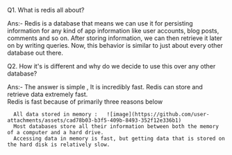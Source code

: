 Q1. What is redis all about?

Ans:- Redis is a database that means we can use it for persisting information for any kind of app information like user accounts, blog posts, comments and so on.
       After storing information, we can then retrieve it later on by writing queries. Now, this behavior is similar to just about every other database out there.
       
Q2. How it's is different and why do we decide to use this over any other database?

Ans:- The answer is simple , It is incredibly fast. Redis can store and retrieve data extremely fast.  
      Redis is fast because of primarily three reasons below 
     
      All data stored in memory :   ![image](https://github.com/user-attachments/assets/cad78b03-b3f5-409b-8493-352f12e336b1)
      Most databases store all their information between both the memory of a computer and a hard drive.
      Accessing data in memory is fast, but getting data that is stored on the hard disk is relatively slow.

      
    
